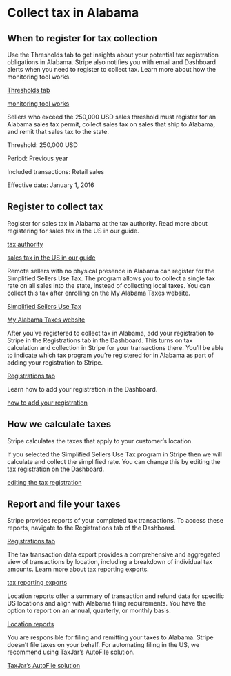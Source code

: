 # Collect tax in Alabama

## When to register for tax collection

Use the Thresholds tab to get insights about your potential tax registration obligations in Alabama. Stripe also notifies you with email and Dashboard alerts when you need to register to collect tax. Learn more about how the monitoring tool works.

[Thresholds tab](https://dashboard.stripe.com/tax/thresholds)

[monitoring tool works](/tax/monitoring)

Sellers who exceed the 250,000 USD sales threshold must register for an Alabama sales tax permit, collect sales tax on sales that ship to Alabama, and remit that sales tax to the state.

Threshold: 250,000 USD

Period: Previous year

Included transactions: Retail sales

Effective date: January 1, 2016

## Register to collect tax

Register for sales tax in Alabama at the tax authority. Read more about registering for sales tax in the US in our guide.

[tax authority](https://www.revenue.alabama.gov/sales-use/sales-tax/)

[sales tax in the US in our guide](https://stripe.com/guides/sales-tax-registration-process-us)

Remote sellers with no physical presence in Alabama can register for the Simplified Sellers Use Tax. The program allows you to collect a single tax rate on all sales into the state, instead of collecting local taxes. You can collect this tax after enrolling on the My Alabama Taxes website.

[Simplified Sellers Use Tax](https://www.revenue.alabama.gov/sales-use/simplified-sellers-use-tax-ssut/)

[My Alabama Taxes website](https://myalabamataxes.alabama.gov/_/)

After you’ve registered to collect tax in Alabama, add your registration to Stripe in the Registrations tab in the Dashboard. This turns on tax calculation and collection in Stripe for your transactions there. You’ll be able to indicate which tax program you’re registered for in Alabama as part of adding your registration to Stripe.

[Registrations tab](https://dashboard.stripe.com/tax/registrations?location=us-al)

Learn how to add your registration in the Dashboard.

[how to add your registration](/tax/registering#track-your-registrations-in-the-tax-dashboard)

## How we calculate taxes

Stripe calculates the taxes that apply to your customer’s location.

If you selected the Simplified Sellers Use Tax program in Stripe then we will calculate and collect the simplified rate. You can change this by editing the tax registration on the Dashboard.

[editing the tax registration](/tax/registering#edit-a-registration)

## Report and file your taxes

Stripe provides reports of your completed tax transactions. To access these reports, navigate to the Registrations tab of the Dashboard.

[Registrations tab](https://dashboard.stripe.com/tax/registrations)

The tax transaction data export provides a comprehensive and aggregated view of transactions by location, including a breakdown of individual tax amounts. Learn more about tax reporting exports.

[tax reporting exports](/tax/reports#exports)

Location reports offer a summary of transaction and refund data for specific US locations and align with Alabama filing requirements. You have the option to report on an annual, quarterly, or monthly basis.

[Location reports](/tax/reports#us-location-reports)

You are responsible for filing and remitting your taxes to Alabama. Stripe doesn’t file taxes on your behalf. For automating filing in the US, we recommend using TaxJar’s AutoFile solution.

[TaxJar’s AutoFile solution](https://go.taxjar.com/2021StripeTaxInquiry_LP-01-Request.html)
